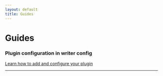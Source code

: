 ```yaml
---
layout: default
title: Guides
---
```


# Guides

### Plugin configuration in writer config
[Learn how to add and configure your plugin]({{site.baseurl}}/guides/plugin-configuration.html)

*** 